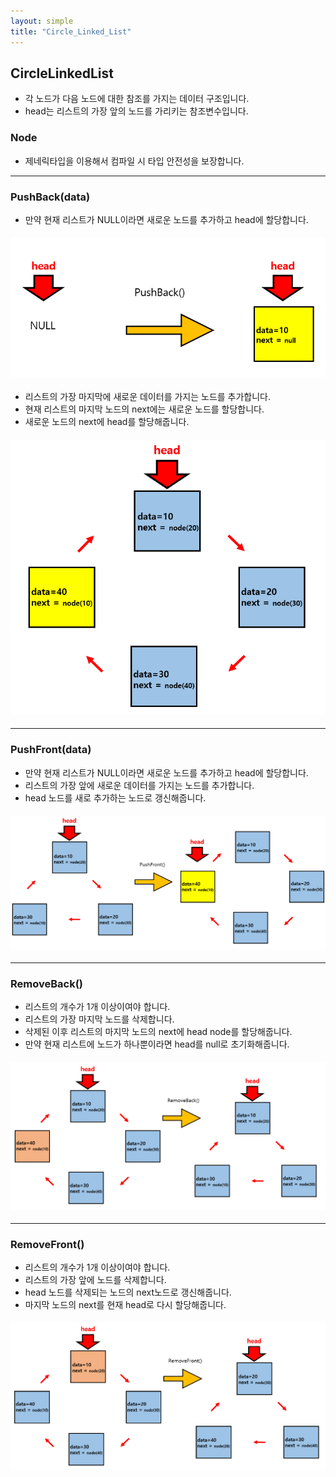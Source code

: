 ```yaml
---
layout: simple
title: "Circle_Linked_List"
---
```


## CircleLinkedList

- 각 노드가 다음 노드에 대한 참조를 가지는 데이터 구조입니다.
- head는 리스트의 가장 앞의 노드를 가리키는 참조변수입니다.

### Node

- 제네릭타입을 이용해서 컴파일 시 타입 안전성을 보장합니다.

---

### PushBack(data)

- 만약 현재 리스트가 NULL이라면 새로운 노드를 추가하고 head에 할당합니다.

#### ![](PushNull.PNG)

- 리스트의 가장 마지막에 새로운 데이터를 가지는 노드를 추가합니다.
- 현재 리스트의 마지막 노드의 next에는 새로운 노드를 할당합니다.
- 새로운 노드의 next에 head를 할당해줍니다.

#### ![](PushBack.PNG)

---

### PushFront(data)

- 만약 현재 리스트가 NULL이라면 새로운 노드를 추가하고 head에 할당합니다.
- 리스트의 가장 앞에 새로운 데이터를 가지는 노드를 추가합니다.
- head 노드를 새로 추가하는 노드로 갱신해줍니다.

#### ![](PushFront.PNG)

---

### RemoveBack()

- 리스트의 개수가 1개 이상이여야 합니다.
- 리스트의 가장 마지막 노드를 삭제합니다.
- 삭제된 이후 리스트의 마지막 노드의 next에 head node를 할당해줍니다.
- 만약 현재 리스트에 노드가 하나뿐이라면 head를 null로 초기화해줍니다.

#### ![](RemoveBack.PNG)

---

### RemoveFront()

- 리스트의 개수가 1개 이상이여야 합니다.
- 리스트의 가장 앞에 노드를 삭제합니다.
- head 노드를 삭제되는 노드의 next노드로 갱신해줍니다.
- 마지막 노드의 next를 현재 head로 다시 할당해줍니다.

#### ![](RemoveFront.PNG)
